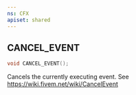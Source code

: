 ```yaml
---
ns: CFX
apiset: shared
---
```

## CANCEL_EVENT

```c
void CANCEL_EVENT();
```

Cancels the currently executing event. See https://wiki.fivem.net/wiki/CancelEvent

